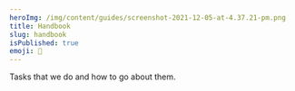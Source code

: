 ```yaml
---
heroImg: /img/content/guides/screenshot-2021-12-05-at-4.37.21-pm.png
title: Handbook
slug: handbook
isPublished: true
emoji: 📗
---
```

Tasks that we do and how to go about them.
